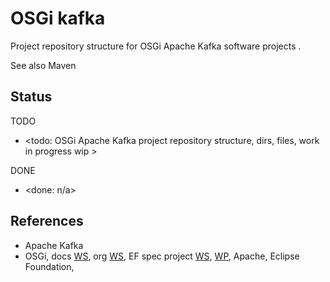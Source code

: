 # OSGi kafka

Project repository structure for OSGi Apache Kafka software projects . 

See also Maven


## Status

TODO
* <todo: OSGi Apache Kafka project repository structure, dirs, files, work in progress wip >

DONE
* <done: n/a>

## References

* Apache Kafka
* OSGi, docs [WS](https://docs.osgi.org/), org [WS](https://www.osgi.org/), EF spec project [WS](https://projects.eclipse.org/projects/technology.osgi), [WP](https://en.wikipedia.org/wiki/OSGi), Apache, Eclipse Foundation, 


